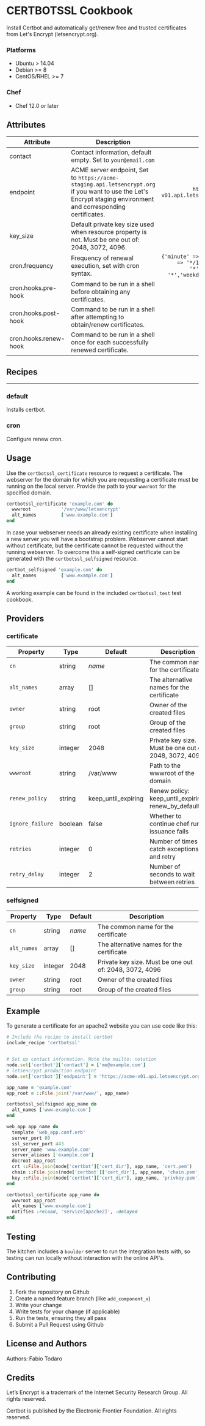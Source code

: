 # CERTBOTSSL Cookbook

Install Certbot and automatically get/renew free and trusted certificates from Let's Encrypt (letsencrypt.org).

### Platforms

- Ubuntu > 14.04
- Debian >= 8
- CentOS/RHEL >= 7

### Chef

- Chef 12.0 or later

## Attributes

| Attribute             | Description                                                                                                                                                              | Default                                                                          |
| --------------------- | ------------------------------------------------------------------------------------------------------------------------------------------------------------------------ |  ------------------------------------------------------------------------------: |
| contact               | Contact information, default empty. Set to `your@email.com`                                                                                                              | []                                                                               |
| endpoint              | ACME server endpoint, Set to `https://acme-staging.api.letsencrypt.org` if you want to use the Let's Encrypt staging environment and corresponding certificates.         | `https://acme-v01.api.letsencrypt.org`                                           |
| key_size              | Default private key size used when resource property is not. Must be one out of: 2048, 3072, 4096.                                                                       | 2048                                                                             |
| cron.frequency        | Frequency of renewal execution, set with cron syntax.                                                                                                                    | `{'minute' => '0','hour' => '*/12','day' => '*','month' => '*','weekday' => '*'}`|
| cron.hooks.pre-hook   | Command to be run in a shell before obtaining any certificates.                                                                                                          | ''                                                                               |
| cron.hooks.post-hook  | Command to be run in a shell after attempting to obtain/renew certificates.                                                                                              | ''                                                                               |
| cron.hooks.renew-hook | Command to be run in a shell once for each successfully renewed certificate.                                                                                             | ''                                                                               |

## Recipes
-------
### default
Installs certbot.

### cron
Configure renew cron.

## Usage

Use the `certbotssl_certificate` resource to request a certificate. The webserver for the domain for which you are requesting a certificate must be running on the local server. Provide the path to your `wwwroot` for the specified domain.

```ruby
certbotssl_certificate 'example.com' do
  wwwroot           '/var/www/letsencrypt'
  alt_names         ['www.example.com']
end
```

In case your webserver needs an already existing certificate when installing a new server you will have a bootstrap problem. Webserver cannot start without certificate, but the certificate cannot be requested without the running webserver. To overcome this a self-signed certificate can be generated with the `certbotssl_selfsigned` resource.

```ruby
certbot_selfsigned 'example.com' do
  alt_names         ['www.example.com']
end
```

A working example can be found in the included `certbotssl_test` test cookbook.

## Providers

### certificate
| Property            | Type    | Default             | Description                                            |
|  ---                |  ---    |  ---                |  ---                                                   |
| `cn`                | string  | _name_              | The common name for the certificate                    |
| `alt_names`         | array   | []                  | The alternative names for the certificate              |
| `owner`             | string  | root                | Owner of the created files                             |
| `group`             | string  | root                | Group of the created files                             |
| `key_size`          | integer | 2048                | Private key size. Must be one out of: 2048, 3072, 4096 |
| `wwwroot`           | string  | /var/www            | Path to the wwwroot of the domain                      |
| `renew_policy`      | string  | keep_until_expiring | Renew policy: keep_until_expiring, renew_by_default    |
| `ignore_failure`    | boolean | false               | Whether to continue chef run if issuance fails         |
| `retries`           | integer | 0                   | Number of times to catch exceptions and retry          |
| `retry_delay`       | integer | 2                   | Number of seconds to wait between retries              |

### selfsigned
| Property            | Type    | Default  | Description                                            |
|  ---                |  ---    |  ---     |  ---                                                   |
| `cn`                | string  | _name_   | The common name for the certificate                    |
| `alt_names`         | array   | []       | The alternative names for the certificate              |
| `key_size`          | integer | 2048     | Private key size. Must be one out of: 2048, 3072, 4096 |
| `owner`             | string  | root     | Owner of the created files                             |
| `group`             | string  | root     | Group of the created files                             |

## Example

To generate a certificate for an apache2 website you can use code like this:

```ruby
# Include the recipe to install certbot
include_recipe 'certbotssl'


# Set up contact information. Note the mailto: notation
node.set['certbot']['contact'] = ['me@example.com']
# letsencrypt production endpoint
node.set['certbot']['endpoint'] = 'https://acme-v01.api.letsencrypt.org'

app_name = 'example.com'
app_root = ::File.join('/var/www/', app_name)

certbotssl_selfsigned app_name do
  alt_names ['www.example.com']
end

web_app app_name do
  template 'web_app.conf.erb'
  server_port 80
  ssl_server_port 443
  server_name 'www.example.com'
  server_aliases ['example.com']
  docroot app_root
  crt ::File.join(node['certbot']['cert_dir'], app_name, 'cert.pem')
  chain ::File.join(node['certbot']['cert_dir'], app_name, 'chain.pem')
  key ::File.join(node['certbot']['cert_dir'], app_name, 'privkey.pem')
end

certbotssl_certificate app_name do
  wwwroot app_root
  alt_names ['www.example.com']
  notifies :reload, 'service[apache2]', :delayed
end
```

## Testing

The kitchen includes a `boulder` server to run the integration tests with, so testing can run locally without interaction with the online API's.

## Contributing

1. Fork the repository on Github
2. Create a named feature branch (like `add_component_x`)
3. Write your change
4. Write tests for your change (if applicable)
5. Run the tests, ensuring they all pass
6. Submit a Pull Request using Github

## License and Authors

Authors: Fabio Todaro

## Credits

Let’s Encrypt is a trademark of the Internet Security Research Group. All rights reserved.

[1]: https://ietf-wg-acme.github.io/acme/
[2]: https://letsencrypt.org/

Certbot is published by the Electronic Frontier Foundation. All rights reserved.

[1]: https://certbot.eff.org
